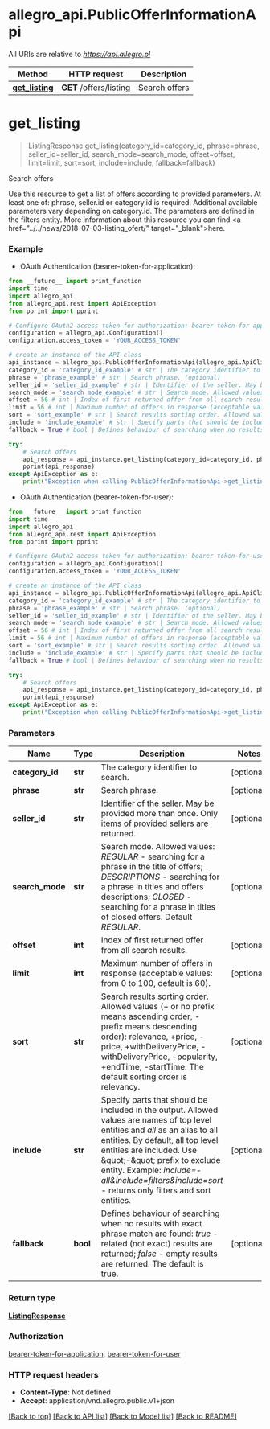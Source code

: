 # allegro_api.PublicOfferInformationApi

All URIs are relative to *https://api.allegro.pl*

Method | HTTP request | Description
------------- | ------------- | -------------
[**get_listing**](PublicOfferInformationApi.md#get_listing) | **GET** /offers/listing | Search offers


# **get_listing**
> ListingResponse get_listing(category_id=category_id, phrase=phrase, seller_id=seller_id, search_mode=search_mode, offset=offset, limit=limit, sort=sort, include=include, fallback=fallback)

Search offers

Use this resource to get a list of offers according to provided parameters. At least one of: phrase, seller.id or category.id is required. Additional available parameters vary depending on category.id. The parameters are defined in the filters entity. More information about this resource you can find <a href=\"../../news/2018-07-03-listing_ofert/\" target=\"_blank\">here</a>.

### Example

* OAuth Authentication (bearer-token-for-application): 
```python
from __future__ import print_function
import time
import allegro_api
from allegro_api.rest import ApiException
from pprint import pprint

# Configure OAuth2 access token for authorization: bearer-token-for-application
configuration = allegro_api.Configuration()
configuration.access_token = 'YOUR_ACCESS_TOKEN'

# create an instance of the API class
api_instance = allegro_api.PublicOfferInformationApi(allegro_api.ApiClient(configuration))
category_id = 'category_id_example' # str | The category identifier to search. (optional)
phrase = 'phrase_example' # str | Search phrase. (optional)
seller_id = 'seller_id_example' # str | Identifier of the seller. May be provided more than once. Only items of provided sellers are returned. (optional)
search_mode = 'search_mode_example' # str | Search mode. Allowed values: *REGULAR* - searching for a phrase in the title of offers; *DESCRIPTIONS* - searching for a phrase in titles and offers descriptions; *CLOSED* -  searching for a phrase in titles of closed offers. Default *REGULAR*. (optional)
offset = 56 # int | Index of first returned offer from all search results. (optional)
limit = 56 # int | Maximum number of offers in response (acceptable values: from 0 to 100, default is 60). (optional)
sort = 'sort_example' # str | Search results sorting order. Allowed values (+ or no prefix means ascending order, - prefix means descending order): relevance, +price, -price, +withDeliveryPrice, -withDeliveryPrice, -popularity, +endTime, -startTime. The default sorting order is relevancy. (optional)
include = 'include_example' # str | Specify parts that should be included in the output. Allowed values are names of top level entities and *all* as an alias to all entities. By default, all top level entities are included. Use \"-\" prefix to exclude entity. Example: *include=-all&include=filters&include=sort* - returns only filters and sort entities. (optional)
fallback = True # bool | Defines behaviour of searching when no results with exact phrase match are found: *true* - related (not exact) results are returned; *false* - empty results are returned. The default is true. (optional)

try:
    # Search offers
    api_response = api_instance.get_listing(category_id=category_id, phrase=phrase, seller_id=seller_id, search_mode=search_mode, offset=offset, limit=limit, sort=sort, include=include, fallback=fallback)
    pprint(api_response)
except ApiException as e:
    print("Exception when calling PublicOfferInformationApi->get_listing: %s\n" % e)
```


* OAuth Authentication (bearer-token-for-user): 
```python
from __future__ import print_function
import time
import allegro_api
from allegro_api.rest import ApiException
from pprint import pprint

# Configure OAuth2 access token for authorization: bearer-token-for-user
configuration = allegro_api.Configuration()
configuration.access_token = 'YOUR_ACCESS_TOKEN'

# create an instance of the API class
api_instance = allegro_api.PublicOfferInformationApi(allegro_api.ApiClient(configuration))
category_id = 'category_id_example' # str | The category identifier to search. (optional)
phrase = 'phrase_example' # str | Search phrase. (optional)
seller_id = 'seller_id_example' # str | Identifier of the seller. May be provided more than once. Only items of provided sellers are returned. (optional)
search_mode = 'search_mode_example' # str | Search mode. Allowed values: *REGULAR* - searching for a phrase in the title of offers; *DESCRIPTIONS* - searching for a phrase in titles and offers descriptions; *CLOSED* -  searching for a phrase in titles of closed offers. Default *REGULAR*. (optional)
offset = 56 # int | Index of first returned offer from all search results. (optional)
limit = 56 # int | Maximum number of offers in response (acceptable values: from 0 to 100, default is 60). (optional)
sort = 'sort_example' # str | Search results sorting order. Allowed values (+ or no prefix means ascending order, - prefix means descending order): relevance, +price, -price, +withDeliveryPrice, -withDeliveryPrice, -popularity, +endTime, -startTime. The default sorting order is relevancy. (optional)
include = 'include_example' # str | Specify parts that should be included in the output. Allowed values are names of top level entities and *all* as an alias to all entities. By default, all top level entities are included. Use \"-\" prefix to exclude entity. Example: *include=-all&include=filters&include=sort* - returns only filters and sort entities. (optional)
fallback = True # bool | Defines behaviour of searching when no results with exact phrase match are found: *true* - related (not exact) results are returned; *false* - empty results are returned. The default is true. (optional)

try:
    # Search offers
    api_response = api_instance.get_listing(category_id=category_id, phrase=phrase, seller_id=seller_id, search_mode=search_mode, offset=offset, limit=limit, sort=sort, include=include, fallback=fallback)
    pprint(api_response)
except ApiException as e:
    print("Exception when calling PublicOfferInformationApi->get_listing: %s\n" % e)
```

### Parameters

Name | Type | Description  | Notes
------------- | ------------- | ------------- | -------------
 **category_id** | **str**| The category identifier to search. | [optional] 
 **phrase** | **str**| Search phrase. | [optional] 
 **seller_id** | **str**| Identifier of the seller. May be provided more than once. Only items of provided sellers are returned. | [optional] 
 **search_mode** | **str**| Search mode. Allowed values: *REGULAR* - searching for a phrase in the title of offers; *DESCRIPTIONS* - searching for a phrase in titles and offers descriptions; *CLOSED* -  searching for a phrase in titles of closed offers. Default *REGULAR*. | [optional] 
 **offset** | **int**| Index of first returned offer from all search results. | [optional] 
 **limit** | **int**| Maximum number of offers in response (acceptable values: from 0 to 100, default is 60). | [optional] 
 **sort** | **str**| Search results sorting order. Allowed values (+ or no prefix means ascending order, - prefix means descending order): relevance, +price, -price, +withDeliveryPrice, -withDeliveryPrice, -popularity, +endTime, -startTime. The default sorting order is relevancy. | [optional] 
 **include** | **str**| Specify parts that should be included in the output. Allowed values are names of top level entities and *all* as an alias to all entities. By default, all top level entities are included. Use \&quot;-\&quot; prefix to exclude entity. Example: *include&#x3D;-all&amp;include&#x3D;filters&amp;include&#x3D;sort* - returns only filters and sort entities. | [optional] 
 **fallback** | **bool**| Defines behaviour of searching when no results with exact phrase match are found: *true* - related (not exact) results are returned; *false* - empty results are returned. The default is true. | [optional] 

### Return type

[**ListingResponse**](ListingResponse.md)

### Authorization

[bearer-token-for-application](../README.md#bearer-token-for-application), [bearer-token-for-user](../README.md#bearer-token-for-user)

### HTTP request headers

 - **Content-Type**: Not defined
 - **Accept**: application/vnd.allegro.public.v1+json

[[Back to top]](#) [[Back to API list]](../README.md#documentation-for-api-endpoints) [[Back to Model list]](../README.md#documentation-for-models) [[Back to README]](../README.md)

